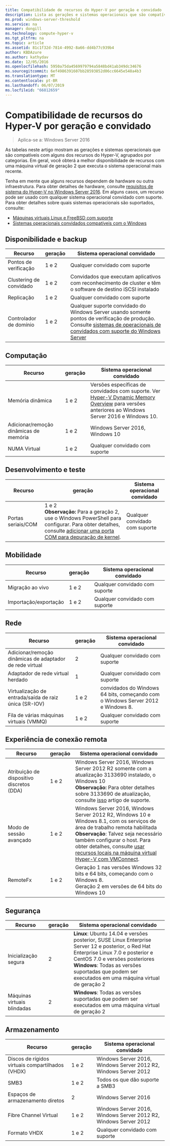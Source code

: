 ```yaml
---
title: Compatibilidade de recursos do Hyper-V por geração e convidado
description: Lista as gerações e sistemas operacionais que são compatíveis com os principais recursos do Hyper-V
ms.prod: windows-server-threshold
ms.service: na
manager: dongill
ms.technology: compute-hyper-v
ms.tgt_pltfrm: na
ms.topic: article
ms.assetid: 81c1f32d-7814-4992-8a66-dd4b77c939b4
author: KBDAzure
ms.author: kathydav
ms.date: 12/05/2016
ms.openlocfilehash: 5950a75da4569979794a5848bd41ab349dc34676
ms.sourcegitcommit: 6ef4986391607bb28593852d06cc6645e548a4b3
ms.translationtype: MT
ms.contentlocale: pt-BR
ms.lasthandoff: 06/07/2019
ms.locfileid: "66812659"
---
```

# <a name="hyper-v-feature-compatibility-by-generation-and-guest"></a>Compatibilidade de recursos do Hyper-V por geração e convidado

>Aplica-se a: Windows Server 2016
  
As tabelas neste artigo mostram as gerações e sistemas operacionais que são compatíveis com alguns dos recursos do Hyper-V, agrupados por categorias. Em geral, você obterá a melhor disponibilidade de recursos com uma máquina virtual de geração 2 que executa o sistema operacional mais recente.  
  
Tenha em mente que alguns recursos dependem de hardware ou outra infraestrutura. Para obter detalhes de hardware, consulte [requisitos de sistema do Hyper-V no Windows Server 2016](System-requirements-for-Hyper-V-on-Windows.md). Em alguns casos, um recurso pode ser usado com qualquer sistema operacional convidado com suporte. Para obter detalhes sobre quais sistemas operacionais são suportados, consulte:  
  
* [Máquinas virtuais Linux e FreeBSD com suporte](Supported-Linux-and-FreeBSD-virtual-machines-for-Hyper-V-on-Windows.md)  
* [Sistemas operacionais convidados compatíveis com o Windows](Supported-Windows-guest-operating-systems-for-Hyper-V-on-Windows.md)  
  
## <a name="availability-and-backup"></a>Disponibilidade e backup  
  
Recurso  | geração | Sistema operacional convidado  
------------- | ------------- | -----------  
Pontos de verificação | 1 e 2 | Qualquer convidado com suporte  
Clustering de convidado | 1 e 2 | Convidados que executam aplicativos com reconhecimento de cluster e têm o software de destino iSCSI instalado  
Replicação | 1 e 2 | Qualquer convidado com suporte  
Controlador de domínio | 1 e 2 | Qualquer suporte convidado do Windows Server usando somente pontos de verificação de produção. Consulte [sistemas de operacionais de convidados com suporte do Windows Server](https://docs.microsoft.com/windows-server/virtualization/hyper-v/supported-windows-guest-operating-systems-for-hyper-v-on-windows#supported-windows-server-guest-operating-systems)   
  
## <a name="compute"></a>Computação  
  
Recurso  | geração | Sistema operacional convidado  
------------- | ------------- | -----------  
Memória dinâmica | 1 e 2 | Versões específicas de convidados com suporte. Ver [Hyper-V Dynamic Memory Overview](https://technet.microsoft.com/library/hh831766.aspx) para versões anteriores ao Windows Server 2016 e Windows 10.  
Adicionar/remoção dinâmicas de memória | 1 e 2 | Windows Server 2016, Windows 10  
NUMA Virtual | 1 e 2 | Qualquer convidado com suporte  
  
## <a name="development-and-test"></a>Desenvolvimento e teste  
Recurso  | geração | Sistema operacional convidado  
------------- | ------------- | -----------  
Portas seriais/COM | 1 e 2 <br>**Observação:** Para a geração 2, use o Windows PowerShell para configurar. Para obter detalhes, consulte [adicionar uma porta COM para depuração de kernel](./plan/should-i-create-a-generation-1-or-2-virtual-machine-in-hyper-v.md#add-a-com-port-for-kernel-debugging). | Qualquer convidado com suporte  
  
## <a name="mobility"></a>Mobilidade  
  
Recurso  | geração | Sistema operacional convidado  
------------- | ------------- | -----------  
Migração ao vivo  | 1 e 2 |  Qualquer convidado com suporte  
Importação/exportação | 1 e 2 |  Qualquer convidado com suporte  
  
## <a name="networking"></a>Rede  
  
Recurso  | geração | Sistema operacional convidado  
------------- | ------------- | -----------  
Adicionar/remoção dinâmicas de adaptador de rede virtual | 2 | Qualquer convidado com suporte  
Adaptador de rede virtual herdado | 1 | Qualquer convidado com suporte  
Virtualização de entrada/saída de raiz única (SR-IOV) | 1 e 2 | convidados do Windows 64 bits, começando com o Windows Server 2012 e Windows 8.  
Fila de várias máquinas virtuais (VMMQ) | 1 e 2  | Qualquer convidado com suporte  
  
## <a name="remote-connection-experience"></a>Experiência de conexão remota  
  
Recurso  | geração | Sistema operacional convidado  
------------- | ------------- | -----------  
Atribuição de dispositivo discretos (DDA) | 1 e 2 | Windows Server 2016, Windows Server 2012 R2 somente com a atualização 3133690 instalado, o Windows 10 <br> **Observação:** Para obter detalhes sobre 3133690 de atualização, consulte [isso](https://support.microsoft.com/kb/3133690) artigo de suporte.  
Modo de sessão avançado | 1 e 2 | Windows Server 2016, Windows Server 2012 R2, Windows 10 e Windows 8.1, com os serviços de área de trabalho remota habilitada <br>**Observação**: Talvez seja necessário também configurar o host. Para obter detalhes, consulte [usar recursos locais na máquina virtual Hyper-V com VMConnect](./learn-more/Use-local-resources-on-Hyper-V-virtual-machine-with-VMConnect.md).  
RemoteFx | 1 e 2 | Geração 1 nas versões Windows 32 bits e 64 bits, começando com o Windows 8. <br> Geração 2 em versões de 64 bits do Windows 10  
  
## <a name="security"></a>Segurança  
  
Recurso  | geração | Sistema operacional convidado  
------------- | ------------- | -----------  
Inicialização segura | 2 | **Linux**: Ubuntu 14.04 e versões posterior, SUSE Linux Enterprise Server 12 e posterior, o Red Hat Enterprise Linux 7.0 e posterior e CentOS 7.0 e versões posteriores<br>**Windows**: Todas as versões suportadas que podem ser executados em uma máquina virtual de geração 2  
Máquinas virtuais blindadas | 2 | **Windows**: Todas as versões suportadas que podem ser executados em uma máquina virtual de geração 2  
  
## <a name="storage"></a>Armazenamento  
  
Recurso  | geração | Sistema operacional convidado  
------------- | ------------- | -----------  
Discos de rígidos virtuais compartilhados (VHDX) | 1 e 2  | Windows Server 2016, Windows Server 2012 R2, Windows Server 2012  
SMB3 | 1 e 2 | Todos os que dão suporte a SMB3  
Espaços de armazenamento diretos | 2 | Windows Server 2016  
Fibre Channel Virtual | 1 e 2 | Windows Server 2016, Windows Server 2012 R2, Windows Server 2012  
Formato VHDX | 1 e 2 | Qualquer convidado com suporte   
  
  
  
  
    


